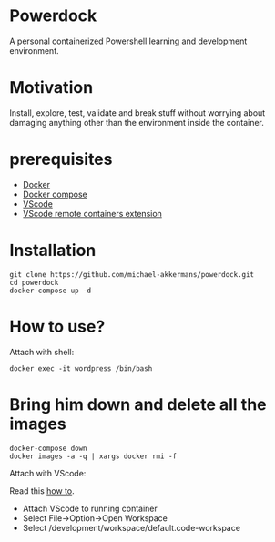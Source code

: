 # Powerdock

A personal containerized Powershell learning and development environment.

# Motivation

Install, explore, test, validate and break stuff without worrying about damaging anything other than the environment inside the container.

# prerequisites

* [Docker](https://docs.docker.com/get-docker/)
* [Docker compose](https://docs.docker.com/compose/install/)
* [VScode](https://code.visualstudio.com/download)
* [VScode remote containers extension](https://marketplace.visualstudio.com/items?itemName=ms-vscode-remote.remote-containers)

# Installation

```
git clone https://github.com/michael-akkermans/powerdock.git
cd powerdock
docker-compose up -d
```

# How to use?

Attach with shell:

```
docker exec -it wordpress /bin/bash
```

# Bring him down and delete all the images

```
docker-compose down
docker images -a -q | xargs docker rmi -f
```

Attach with VScode:

Read this [how to](https://code.visualstudio.com/docs/remote/containers-tutorial).

* Attach VScode to running container
* Select File->Option->Open Workspace
* Select /development/workspace/default.code-workspace
